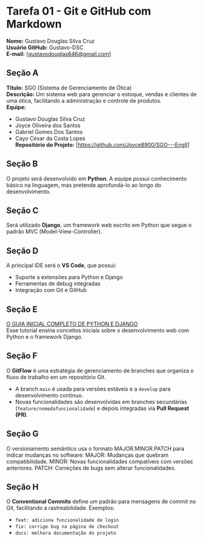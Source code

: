 # Tarefa 01 - Git e GitHub com Markdown
**Nome:** Gustavo Douglas Silva Cruz  
**Usuário GitHub:** Gustavo-DSC  
**E-mail:** [gustavodouglas646@gmail.com] 

## Seção A 
**Título:** SGO (Sistema de Gerenciamento de Ótica)  
**Descrição:** Um sistema web para gerenciar o estoque, vendas e clientes de uma ótica, facilitando a administração e controle de produtos.  
**Equipe:**  
- Gustavo Douglas Silva Cruz  
- Joyce Oliveira dos Santos  
- Gabriel Gomes Dos Santos  
- Cayo César da Costa Lopes  
**Repositório do Projeto:** [https://github.com/Joyce8900/SGO---EngII]

## Seção B
O projeto será desenvolvido em **Python**. A equipe possui conhecimento básico na linguagem, mas pretende aprofundá-lo ao longo do desenvolvimento.  

## Seção C 
Será utilizado **Django**, um framework web escrito em Python que segue o padrão MVC (Model-View-Controller).

## Seção D 
A principal IDE será o **VS Code**, que possui:  
- Suporte a extensões para Python e Django  
- Ferramentas de debug integradas  
- Integração com Git e GitHub  

## Seção E
[O GUIA INICIAL COMPLETO DE PYTHON E DJANGO](https://youtu.be/YW113aC8TII?si=7vBYD_ckRb2TRXBD)  
Esse tutorial ensina conceitos iniciais sobre o desenvolvimento web com Python e o framework Django.

## Seção F
O **GitFlow** é uma estratégia de gerenciamento de branches que organiza o fluxo de trabalho em um repositório Git.  
- A branch `main` é usada para versões estáveis e a `develop` para desenvolvimento contínuo.  
- Novas funcionalidades são desenvolvidas em branches secundárias (`feature/nomedafuncionalidade`) e depois integradas via **Pull Request (PR)**.  

## Seção G
O versionamento semântico usa o formato MAJOR.MINOR.PATCH para indicar mudanças no software:
MAJOR: Mudanças que quebram compatibilidade.
MINOR: Novas funcionalidades compatíveis com versões anteriores.
PATCH: Correções de bugs sem alterar funcionalidades.

## Seção H
O **Conventional Commits** define um padrão para mensagens de commit no Git, facilitando a rastreabilidade.
Exemplos:  
- `feat: adiciona funcionalidade de login`  
- `fix: corrige bug na página de checkout`  
- `docs: melhora documentação do projeto`  
